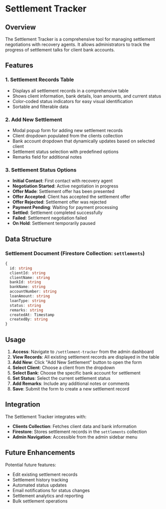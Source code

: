 # Settlement Tracker

## Overview
The Settlement Tracker is a comprehensive tool for managing settlement negotiations with recovery agents. It allows administrators to track the progress of settlement talks for client bank accounts.

## Features

### 1. Settlement Records Table
- Displays all settlement records in a comprehensive table
- Shows client information, bank details, loan amounts, and current status
- Color-coded status indicators for easy visual identification
- Sortable and filterable data

### 2. Add New Settlement
- Modal popup form for adding new settlement records
- Client dropdown populated from the clients collection
- Bank account dropdown that dynamically updates based on selected client
- Settlement status selection with predefined options
- Remarks field for additional notes

### 3. Settlement Status Options
- **Initial Contact**: First contact with recovery agent
- **Negotiation Started**: Active negotiation in progress
- **Offer Made**: Settlement offer has been presented
- **Offer Accepted**: Client has accepted the settlement offer
- **Offer Rejected**: Settlement offer was rejected
- **Payment Pending**: Waiting for payment processing
- **Settled**: Settlement completed successfully
- **Failed**: Settlement negotiation failed
- **On Hold**: Settlement temporarily paused

## Data Structure

### Settlement Document (Firestore Collection: `settlements`)
```typescript
{
  id: string
  clientId: string
  clientName: string
  bankId: string
  bankName: string
  accountNumber: string
  loanAmount: string
  loanType: string
  status: string
  remarks: string
  createdAt: Timestamp
  createdBy: string
}
```

## Usage

1. **Access**: Navigate to `/settlement-tracker` from the admin dashboard
2. **View Records**: All existing settlement records are displayed in the table
3. **Add New**: Click "Add New Settlement" button to open the form
4. **Select Client**: Choose a client from the dropdown
5. **Select Bank**: Choose the specific bank account for settlement
6. **Set Status**: Select the current settlement status
7. **Add Remarks**: Include any additional notes or comments
8. **Save**: Submit the form to create a new settlement record

## Integration

The Settlement Tracker integrates with:
- **Clients Collection**: Fetches client data and bank information
- **Firestore**: Stores settlement records in the `settlements` collection
- **Admin Navigation**: Accessible from the admin sidebar menu

## Future Enhancements

Potential future features:
- Edit existing settlement records
- Settlement history tracking
- Automated status updates
- Email notifications for status changes
- Settlement analytics and reporting
- Bulk settlement operations

